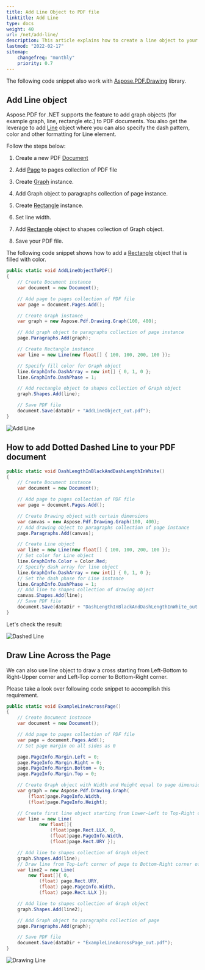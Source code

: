 ```yaml
---
title: Add Line Object to PDF file
linktitle: Add Line
type: docs
weight: 40
url: /net/add-line/
description: This article explains how to create a line object to your PDF using Aspose.PDF for .NET.
lastmod: "2022-02-17"
sitemap:
    changefreq: "monthly"
    priority: 0.7
---
```

<script type="application/ld+json">
{
    "@context": "https://schema.org",
    "@type": "TechArticle",
    "headline": "Add Line Object to PDF file",
    "alternativeHeadline": "How to create Line Object in PDF file",
    "author": {
        "@type": "Person",
        "name":"Anastasiia Holub",
        "givenName": "Anastasiia",
        "familyName": "Holub",
        "url":"https://www.linkedin.com/in/anastasiia-holub-750430225/"
    },
    "genre": "pdf document generation",
    "keywords": "pdf, c#, line in pdf",
    "wordcount": "302",
    "proficiencyLevel":"Beginner",
    "publisher": {
        "@type": "Organization",
        "name": "Aspose.PDF Doc Team",
        "url": "https://products.aspose.com/pdf",
        "logo": "https://www.aspose.cloud/templates/aspose/img/products/pdf/aspose_pdf-for-net.svg",
        "alternateName": "Aspose",
        "sameAs": [
            "https://facebook.com/aspose.pdf/",
            "https://twitter.com/asposepdf",
            "https://www.youtube.com/channel/UCmV9sEg_QWYPi6BJJs7ELOg/featured",
            "https://www.linkedin.com/company/aspose",
            "https://stackoverflow.com/questions/tagged/aspose",
            "https://aspose.quora.com/",
            "https://aspose.github.io/"
        ],
        "contactPoint": [
            {
                "@type": "ContactPoint",
                "telephone": "+1 903 306 1676",
                "contactType": "sales",
                "areaServed": "US",
                "availableLanguage": "en"
            },
            {
                "@type": "ContactPoint",
                "telephone": "+44 141 628 8900",
                "contactType": "sales",
                "areaServed": "GB",
                "availableLanguage": "en"
            },
            {
                "@type": "ContactPoint",
                "telephone": "+61 2 8006 6987",
                "contactType": "sales",
                "areaServed": "AU",
                "availableLanguage": "en"
            }
        ]
    },
    "url": "/net/add-line/",
    "mainEntityOfPage": {
        "@type": "WebPage",
        "@id": "/net/add-line/"
    },
    "dateModified": "2022-02-04",
    "description": "This article explains how to create a line object to your PDF using Aspose.PDF for .NET."
}
</script>

The following code snippet also work with [Aspose.PDF.Drawing](/pdf/net/drawing/) library.

## Add Line object

Aspose.PDF for .NET supports the feature to add graph objects (for example graph, line, rectangle etc.) to PDF documents. You also get the leverage to add [Line](https://reference.aspose.com/pdf/net/aspose.pdf.drawing/line) object where you can also specify the dash pattern, color and other formatting for Line element.

Follow the steps below:

1. Create a new PDF [Document](https://reference.aspose.com/pdf/net/aspose.pdf/document)

1. Add [Page](https://reference.aspose.com/pdf/net/aspose.pdf/page) to pages collection of PDF file

1. Create [Graph](https://reference.aspose.com/pdf/net/aspose.pdf.drawing/graph) instance.

1. Add Graph object to paragraphs collection of page instance.

1. Create [Rectangle](https://reference.aspose.com/pdf/net/aspose.pdf.drawing/rectangle) instance.

1. Set line width.

1. Add [Rectangle](https://reference.aspose.com/pdf/net/aspose.pdf.drawing/rectangle) object to shapes collection of Graph object.

1. Save your PDF file.

The following code snippet shows how to add a [Rectangle](https://reference.aspose.com/pdf/net/aspose.pdf.drawing/rectangle) object that is filled with color.

```csharp
public static void AddLineObjectToPDF()
{
    // Create Document instance
    var document = new Document();

    // Add page to pages collection of PDF file
    var page = document.Pages.Add();

    // Create Graph instance
    var graph = new Aspose.Pdf.Drawing.Graph(100, 400);

    // Add graph object to paragraphs collection of page instance
    page.Paragraphs.Add(graph);

    // Create Rectangle instance
    var line = new Line(new float[] { 100, 100, 200, 100 });

    // Specify fill color for Graph object
    line.GraphInfo.DashArray = new int[] { 0, 1, 0 };
    line.GraphInfo.DashPhase = 1;

    // Add rectangle object to shapes collection of Graph object
    graph.Shapes.Add(line);

    // Save PDF file
    document.Save(dataDir + "AddLineObject_out.pdf");
}
```

![Add Line](add_line.png)

## How to add Dotted Dashed Line to your PDF document

```csharp
public static void DashLengthInBlackAndDashLengthInWhite()
{
    // Create Document instance
    var document = new Document();

    // Add page to pages collection of PDF file
    var page = document.Pages.Add();

    // Create Drawing object with certain dimensions
    var canvas = new Aspose.Pdf.Drawing.Graph(100, 400);
    // Add drawing object to paragraphs collection of page instance
    page.Paragraphs.Add(canvas);

    // Create Line object
    var line = new Line(new float[] { 100, 100, 200, 100 });
    // Set color for Line object
    line.GraphInfo.Color = Color.Red;
    // Specify dash array for line object
    line.GraphInfo.DashArray = new int[] { 0, 1, 0 };
    // Set the dash phase for Line instance
    line.GraphInfo.DashPhase = 1;
    // Add line to shapes collection of drawing object
    canvas.Shapes.Add(line);
    // Save PDF file
    document.Save(dataDir + "DashLengthInBlackAndDashLengthInWhite_out.pdf");
}
```

Let's check the result:

![Dashed Line](dash_line.png)

## Draw Line Across the Page

We can also use line object to draw a cross starting from Left-Bottom to Right-Upper corner and Left-Top corner to Bottom-Right corner.

Please take a look over following code snippet to accomplish this requirement.

```csharp
public static void ExampleLineAcrossPage()
{
    // Create Document instance
    var document = new Document();

    // Add page to pages collection of PDF file
    var page = document.Pages.Add();
    // Set page margin on all sides as 0

    page.PageInfo.Margin.Left = 0;
    page.PageInfo.Margin.Right = 0;
    page.PageInfo.Margin.Bottom = 0;
    page.PageInfo.Margin.Top = 0;

    // Create Graph object with Width and Height equal to page dimensions
    var graph = new Aspose.Pdf.Drawing.Graph(
        (float)page.PageInfo.Width,
        (float)page.PageInfo.Height);

    // Create first line object starting from Lower-Left to Top-Right corner of page
    var line = new Line(
            new float[]{
                (float)page.Rect.LLX, 0,
                (float)page.PageInfo.Width,
                (float)page.Rect.URY });

    // Add line to shapes collection of Graph object
    graph.Shapes.Add(line);
    // Draw line from Top-Left corner of page to Bottom-Right corner of page
    var line2 = new Line(
        new float[]{ 0,
            (float) page.Rect.URY,
            (float) page.PageInfo.Width,
            (float) page.Rect.LLX });

    // Add line to shapes collection of Graph object
    graph.Shapes.Add(line2);

    // Add Graph object to paragraphs collection of page
    page.Paragraphs.Add(graph);

    // Save PDF file
    document.Save(dataDir + "ExampleLineAcrossPage_out.pdf");
}
```

![Drawing Line](draw_line.png)

<script type="application/ld+json">
{
    "@context": "http://schema.org",
    "@type": "SoftwareApplication",
    "name": "Aspose.PDF for .NET Library",
    "image": "https://www.aspose.cloud/templates/aspose/img/products/pdf/aspose_pdf-for-net.svg",
    "url": "https://www.aspose.com/",
    "publisher": {
        "@type": "Organization",
        "name": "Aspose.PDF",
        "url": "https://products.aspose.com/pdf",
        "logo": "https://www.aspose.cloud/templates/aspose/img/products/pdf/aspose_pdf-for-net.svg",
        "alternateName": "Aspose",
        "sameAs": [
            "https://facebook.com/aspose.pdf/",
            "https://twitter.com/asposepdf",
            "https://www.youtube.com/channel/UCmV9sEg_QWYPi6BJJs7ELOg/featured",
            "https://www.linkedin.com/company/aspose",
            "https://stackoverflow.com/questions/tagged/aspose",
            "https://aspose.quora.com/",
            "https://aspose.github.io/"
        ],
        "contactPoint": [
            {
                "@type": "ContactPoint",
                "telephone": "+1 903 306 1676",
                "contactType": "sales",
                "areaServed": "US",
                "availableLanguage": "en"
            },
            {
                "@type": "ContactPoint",
                "telephone": "+44 141 628 8900",
                "contactType": "sales",
                "areaServed": "GB",
                "availableLanguage": "en"
            },
            {
                "@type": "ContactPoint",
                "telephone": "+61 2 8006 6987",
                "contactType": "sales",
                "areaServed": "AU",
                "availableLanguage": "en"
            }
        ]
    },
    "offers": {
        "@type": "Offer",
        "price": "1199",
        "priceCurrency": "USD"
    },
    "applicationCategory": "PDF Manipulation Library for .NET",
    "downloadUrl": "https://www.nuget.org/packages/Aspose.PDF/",
    "operatingSystem": "Windows, MacOS, Linux",
    "screenshot": "https://docs.aspose.com/pdf/net/create-pdf-document/screenshot.png",
    "softwareVersion": "2022.1",
    "aggregateRating": {
        "@type": "AggregateRating",
        "ratingValue": "5",
        "ratingCount": "16"
    }
}
</script>
